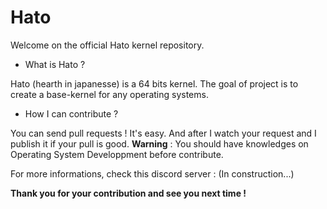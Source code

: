 # Hato
Welcome on the official Hato kernel repository.

+ What is Hato ?

Hato (hearth in japanesse) is a 64 bits kernel. The goal of project is to create a base-kernel for any operating systems.

+ How I can contribute ?

You can send pull requests ! It's easy. And after I watch your request and I publish it if your pull is good.
**Warning** : You should have knowledges on Operating System Developpment before contribute.

For more informations, check this discord server : (In construction...)

**Thank you for your contribution and see you next time !**
